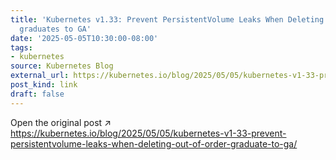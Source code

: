 ```yaml
---
title: 'Kubernetes v1.33: Prevent PersistentVolume Leaks When Deleting out of Order
  graduates to GA'
date: '2025-05-05T10:30:00-08:00'
tags:
- kubernetes
source: Kubernetes Blog
external_url: https://kubernetes.io/blog/2025/05/05/kubernetes-v1-33-prevent-persistentvolume-leaks-when-deleting-out-of-order-graduate-to-ga/
post_kind: link
draft: false
---
```

Open the original post ↗ https://kubernetes.io/blog/2025/05/05/kubernetes-v1-33-prevent-persistentvolume-leaks-when-deleting-out-of-order-graduate-to-ga/

